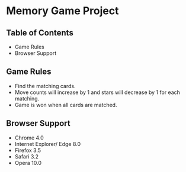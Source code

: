 # Memory Game Project

## Table of Contents

* Game Rules
* Browser Support

## Game Rules
- Find the matching cards.
- Move counts will increase by 1 and stars will decrease by 1 for each matching.
- Game is won when all cards are matched.

## Browser Support
- Chrome 4.0
- Internet Explorer/ Edge 8.0
- Firefox 3.5
- Safari 3.2
- Opera 10.0
